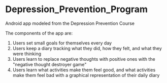 Depression_Prevention_Program
=============================

Android app modeled from the Depression Prevention Course

The components of the app are:

1) Users set small goals for themselves every day
2) Users keep a diary tracking what they did, how they felt, and what they were thinking
3) Users learn to replace negative thoughts with positive ones with the "negative thought destroyer game"
4) Users learn what activities make them feel good, and what activities make them feel bad with a graphical
representation of their daily diary
